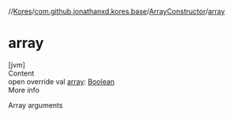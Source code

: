 //[Kores](../../index.md)/[com.github.jonathanxd.kores.base](../index.md)/[ArrayConstructor](index.md)/[array](array.md)



# array  
[jvm]  
Content  
open override val [array](array.md): [Boolean](https://kotlinlang.org/api/latest/jvm/stdlib/kotlin/-boolean/index.html)  
More info  


Array arguments

  



